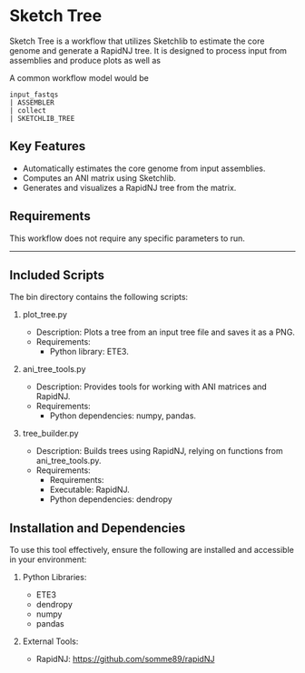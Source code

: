 # Sketch Tree

Sketch Tree is a workflow that utilizes Sketchlib to estimate the core genome and generate a RapidNJ tree. It is designed to process input from assemblies and produce plots as well as 

A common workflow model would be

```
input_fastqs
| ASSEMBLER
| collect
| SKETCHLIB_TREE
```

## Key Features
- Automatically estimates the core genome from input assemblies.
- Computes an ANI matrix using Sketchlib.
- Generates and visualizes a RapidNJ tree from the matrix.
## Requirements
This workflow does not require any specific parameters to run.

---

## Included Scripts
The bin directory contains the following scripts:

1. plot_tree.py
    - Description: Plots a tree from an input tree file and saves it as a PNG.
    - Requirements:
        - Python library: ETE3.

2. ani_tree_tools.py
    - Description: Provides tools for working with ANI matrices and RapidNJ.
    - Requirements:
        - Python dependencies: numpy, pandas.

3. tree_builder.py
    - Description: Builds trees using RapidNJ, relying on functions from ani_tree_tools.py.
    - Requirements:
        - Requirements:
        - Executable: RapidNJ.
        - Python dependencies: dendropy

## Installation and Dependencies
To use this tool effectively, ensure the following are installed and accessible in your environment:

1. Python Libraries:
    - ETE3
    - dendropy
    - numpy
    - pandas

2. External Tools:
    - RapidNJ: https://github.com/somme89/rapidNJ